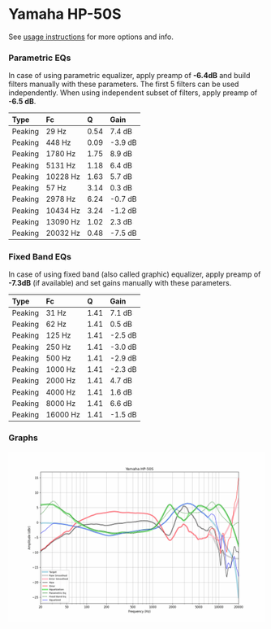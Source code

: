 # Yamaha HP-50S
See [usage instructions](https://github.com/jaakkopasanen/AutoEq#usage) for more options and info.

### Parametric EQs
In case of using parametric equalizer, apply preamp of **-6.4dB** and build filters manually
with these parameters. The first 5 filters can be used independently.
When using independent subset of filters, apply preamp of **-6.5 dB**.

| Type    | Fc       |    Q | Gain    |
|:--------|:---------|:-----|:--------|
| Peaking | 29 Hz    | 0.54 | 7.4 dB  |
| Peaking | 448 Hz   | 0.09 | -3.9 dB |
| Peaking | 1780 Hz  | 1.75 | 8.9 dB  |
| Peaking | 5131 Hz  | 1.18 | 6.4 dB  |
| Peaking | 10228 Hz | 1.63 | 5.7 dB  |
| Peaking | 57 Hz    | 3.14 | 0.3 dB  |
| Peaking | 2978 Hz  | 6.24 | -0.7 dB |
| Peaking | 10434 Hz | 3.24 | -1.2 dB |
| Peaking | 13090 Hz | 1.02 | 2.3 dB  |
| Peaking | 20032 Hz | 0.48 | -7.5 dB |

### Fixed Band EQs
In case of using fixed band (also called graphic) equalizer, apply preamp of **-7.3dB**
(if available) and set gains manually with these parameters.

| Type    | Fc       |    Q | Gain    |
|:--------|:---------|:-----|:--------|
| Peaking | 31 Hz    | 1.41 | 7.1 dB  |
| Peaking | 62 Hz    | 1.41 | 0.5 dB  |
| Peaking | 125 Hz   | 1.41 | -2.5 dB |
| Peaking | 250 Hz   | 1.41 | -3.0 dB |
| Peaking | 500 Hz   | 1.41 | -2.9 dB |
| Peaking | 1000 Hz  | 1.41 | -2.3 dB |
| Peaking | 2000 Hz  | 1.41 | 4.7 dB  |
| Peaking | 4000 Hz  | 1.41 | 1.6 dB  |
| Peaking | 8000 Hz  | 1.41 | 6.6 dB  |
| Peaking | 16000 Hz | 1.41 | -1.5 dB |

### Graphs
![](./Yamaha%20HP-50S.png)